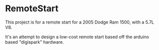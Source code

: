 # RemoteStart
This project is for a remote start for a 2005 Dodge Ram 1500, with a 5.7L V8.

It's an attempt to design a low-cost remote start based off the arduino based "digispark" hardware.
